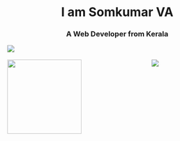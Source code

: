 <h1 align="center">I am Somkumar VA</h1>
<h3 align="center">A Web Developer from Kerala</h3>

<div align="left" margin-bottom="10px">
<img align="center" src="https://github-profile-trophy.vercel.app/?username=somkumarav&theme=onedark&margin-w=15&margin-h=15&column=7"/>
</div>

</br>

<div align="center">
<img height="170" align="left" src="https://github-readme-stats.vercel.app/api?username=somkumarav&count_private=true&include_all_commits=true&theme=tokyonight"/>
<img src="https://github-readme-stats.vercel.app/api/top-langs/?username=somkumarav&layout=compact&theme=onedark&langs_count=15" />
</div>
